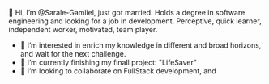 👋 Hi, I’m @Sarale-Gamliel, just got married. Holds a degree in software engineering and looking for a job in development.
Perceptive, quick learner, independent worker, motivated, team player. 

- 👀 I’m interested in enrich my knowledge in different and broad horizons, and wait for the next challenge.
- 🌱 I’m currently finishing my finall project: "LifeSaver"
- 💞️ I’m looking to collaborate on FullStack development, and 

<!---
Sarale-Gamliel/Sarale-Gamliel is a ✨ special ✨ repository because its `README.md` (this file) appears on your GitHub profile.
You can click the Preview link to take a look at your changes.
--->
